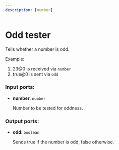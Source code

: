 ```yaml
---
description: [number]
---
```


# Odd tester

Tells whether a number is odd.

Example:

1. 23@0 is received via `number`
2. true@0 is sent via `odd`

### Input ports:

* __number__: ` number `

    Number to be tested for oddness.

### Output ports:

* __odd__: ` boolean `

    Sends true if the number is odd, false otherwise.


